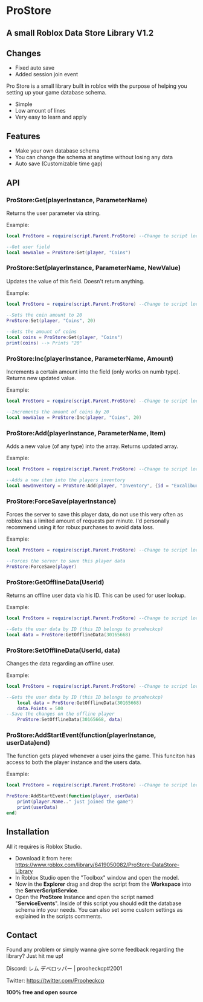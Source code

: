 # ProStore
## A small Roblox Data Store Library V1.2

## Changes

 - Fixed auto save
 - Added session join event

Pro Store is a small library built in roblox with the purpose of helping you setting up your game database schema.

- Simple
- Low amount of lines
- Very easy to learn and apply

## Features

- Make your own database schema
- You can change the schema at anytime without losing any data
- Auto save (Customizable time gap)


## API

### ProStore:Get(playerInstance, ParameterName)

Returns the user parameter via string.

Example:
```lua
local ProStore = require(script.Parent.ProStore) --Change to script location

--Get user field
local newValue = ProStore:Get(player, "Coins")
```
### ProStore:Set(playerInstance, ParameterName, NewValue)
Updates the value of this field. Doesn't return anything.

Example:
```lua
local ProStore = require(script.Parent.ProStore) --Change to script location

--Sets the coin amount to 20
ProStore:Set(player, "Coins", 20)
	
--Gets the amount of coins
local coins = ProStore:Get(player, "Coins")
print(coins) --> Prints "20"
```
### ProStore:Inc(playerInstance, ParameterName, Amount)
Increments a certain amount into the field (only works on numb type). Returns new updated value.

Example:
```lua
local ProStore = require(script.Parent.ProStore) --Change to script location

--Increments the amount of coins by 20
local newValue = ProStore:Inc(player, "Coins", 20)
```

### ProStore:Add(playerInstance, ParameterName, Item)
Adds a new value (of any type) into the array. Returns updated array.

Example:
```lua
local ProStore = require(script.Parent.ProStore) --Change to script location

--Adds a new item into the players inventory
local newInventory = ProStore:Add(player, "Inventory", {id = "Excalibur", type = "Sword"})
```

### ProStore:ForceSave(playerInstance)
Forces the server to save this player data, do not use this very often as roblox has a limited amount of requests per minute. I'd personally recommend using it for robux purchases to avoid data loss.

Example:
```lua
local ProStore = require(script.Parent.ProStore) --Change to script location

--Forces the server to save this player data
ProStore:ForceSave(player)
```

### ProStore:GetOfflineData(UserId)
Returns an offline user data via his ID. This can be used for user lookup.

Example:
```lua
local ProStore = require(script.Parent.ProStore) --Change to script location

--Gets the user data by ID (this ID belongs to prooheckcp)
local data = ProStore:GetOfflineData(30165668)
```

### ProStore:SetOfflineData(UserId, data)
Changes the data regarding an offline user.

Example:
```lua
local ProStore = require(script.Parent.ProStore) --Change to script location

--Gets the user data by ID (this ID belongs to prooheckcp)
	local data = ProStore:GetOfflineData(30165668)
	data.Points = 500
--Save the changes on the offline player
	ProStore:SetOfflineData(30165668, data)
```

### ProStore:AddStartEvent(function(playerInstance, userData)end)
The function gets played whenever a user joins the game. This funciton has access to both the player instance and the users data.

Example:
```lua
local ProStore = require(script.Parent.ProStore) --Change to script location

ProStore:AddStartEvent(function(player, userData)
	print(player.Name.." just joined the game")
	print(userData)
end)

```

## Installation

All it requires is Roblox Studio.

* Download it from here: https://www.roblox.com/library/6419050082/ProStore-DataStore-Library
* In Roblox Studio open the "Toolbox" window and open the model.
*  Now in the **Explorer** drag and drop the script from the **Workspace** into the **ServerScriptService**.
*  Open the **ProStore** Instance and open the script named "**ServiceEvents**". Inside of this script you should edit the database schema into your needs. You can also set some custom settings as explained in the scripts comments.

## Contact

Found any problem or simply wanna give some feedback regarding the library? Just hit me up!

Discord: レム デベロッパー | prooheckcp#2001

Twitter: https://twitter.com/Prooheckcp


**100% free and open source**
